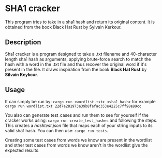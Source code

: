 # SHA1 cracker 

This program tries to take in a sha1 hash and return its original content. It is obtained from the book Black Hat Rust by Sylvain Kerkour.

## Description
Sha1 cracker is a program designed to take a .txt filename and 40-character length sha1 hash as arguments, applying brute-force search to match the hash with a word in the .txt file and thus recover the original word if it's present in the file. It draws inspiration from the book **Black Hat Rust** by **Silvain Keykour**.

## Usage

It can simply be run by: 
`cargo run <wordlist.txt> <sha1_hash>`
for example
`cargo run wordlist.txt 22d7a281973a39b8fafac353e4225c7ff98e99cc`

You also can generate test_cases and run them to see for yourself if the cracker works using:
`cargo run create_test_hashes` and following the steps.
This creates a _hashtest.json_ file that maps each of your string inputs to its valid sha1 hash. You can then use:
`cargo run tests`. 

Creating some test cases from words we know are present in the wordlist and other test cases from words we know aren't in the wordlist give the expected results.
